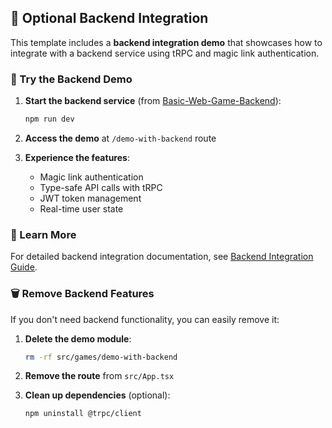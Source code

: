 
## 🔐 Optional Backend Integration

This template includes a **backend integration demo** that showcases how to integrate with a backend service using tRPC and magic link authentication.

### 🚀 Try the Backend Demo

1. **Start the backend service** (from [Basic-Web-Game-Backend](https://github.com/tobenot/Basic-Web-Game-Backend)):
   ```bash
   npm run dev
   ```

2. **Access the demo** at `/demo-with-backend` route

3. **Experience the features**:
   - Magic link authentication
   - Type-safe API calls with tRPC
   - JWT token management
   - Real-time user state

### 📖 Learn More

For detailed backend integration documentation, see [Backend Integration Guide](./docs/07-optional-backend-integration.md).

### 🗑️ Remove Backend Features

If you don't need backend functionality, you can easily remove it:

1. **Delete the demo module**:
   ```bash
   rm -rf src/games/demo-with-backend
   ```

2. **Remove the route** from `src/App.tsx`

3. **Clean up dependencies** (optional):
   ```bash
   npm uninstall @trpc/client
   ```
